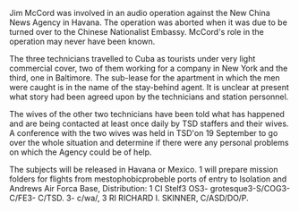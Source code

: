 Jim McCord was involved in an audio operation against the New China News Agency in Havana. The operation was aborted when it was due to be turned over to the Chinese Nationalist Embassy. McCord's role in the operation may never have been known.

The three technicians travelled to Cuba as tourists under very light commercial cover, two of them working for a company in New York and the third, one in Baltimore. The sub-lease for the apartment in which the men were caught is in the name of the stay-behind agent. It is unclear at present what story had been agreed upon by the technicians and station personnel.

The wives of the other two technicians have been told what has happened and are being contacted at least once daily by TSD staffers and their wives. A conference with the two wives was held in TSD'on 19 September to go over the whole situation and determine if there were any personal problems on which the Agency could be of help.

The subjects will be released in Havana or Mexico. 1 will prepare mission folders for flights from mestophobicprobeble ports of entry to Isolation and Andrews Air Forca Base, Distribution: 1 CI Stelf3 OS3- grotesque3-S/COG3-C/FE3- C/TSD. 3- c/wa/, 3 RI RICHARD I. SKINNER, C/ASD/DO/P.